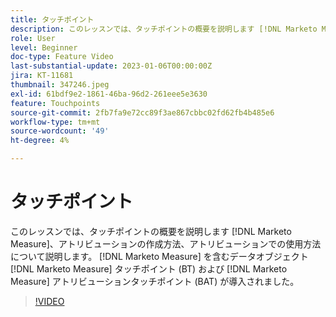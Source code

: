 ```yaml
---
title: タッチポイント
description: このレッスンでは、タッチポイントの概要を説明します [!DNL Marketo Measure], how they are created, and how they are used for attribution. [!DNL Marketo Measure] を含むデータオブジェクト [!DNL Marketo Measure] タッチポイント (BT) および [!DNL Marketo Measure] アトリビューションタッチポイント (BAT) が導入されました。
role: User
level: Beginner
doc-type: Feature Video
last-substantial-update: 2023-01-06T00:00:00Z
jira: KT-11681
thumbnail: 347246.jpeg
exl-id: 61bdf9e2-1861-46ba-96d2-261eee5e3630
feature: Touchpoints
source-git-commit: 2fb7fa9e72cc89f3ae867cbbc02fd62fb4b485e6
workflow-type: tm+mt
source-wordcount: '49'
ht-degree: 4%

---
```


# タッチポイント

このレッスンでは、タッチポイントの概要を説明します [!DNL Marketo Measure]、アトリビューションの作成方法、アトリビューションでの使用方法について説明します。 [!DNL Marketo Measure] を含むデータオブジェクト [!DNL Marketo Measure] タッチポイント (BT) および [!DNL Marketo Measure] アトリビューションタッチポイント (BAT) が導入されました。

>[!VIDEO](https://video.tv.adobe.com/v/347246/?quality=12&learn=on)

